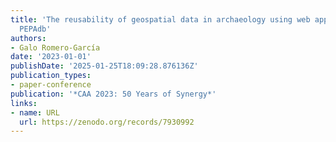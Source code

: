 ```yaml
---
title: 'The reusability of geospatial data in archaeology using web applications:
  PEPAdb'
authors:
- Galo Romero-García
date: '2023-01-01'
publishDate: '2025-01-25T18:09:28.876136Z'
publication_types:
- paper-conference
publication: '*CAA 2023: 50 Years of Synergy*'
links:
- name: URL
  url: https://zenodo.org/records/7930992
---
```

